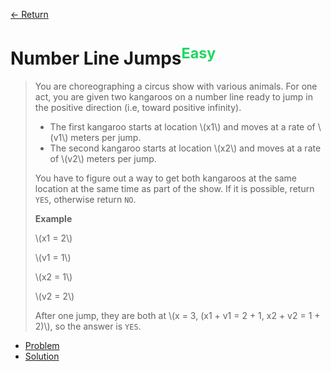 [&larr; Return](https://hanggrian.github.io/grind-hackerrank/)

# Number Line Jumps<sup style="color: rgb(32, 215, 97);">Easy</sup>

> You are choreographing a circus show with various animals. For one act, you
  are given two kangaroos on a number line ready to jump in the positive
  direction (i.e, toward positive infinity).
>
> - The first kangaroo starts at location \\(x1\\) and moves at a rate of
    \\(v1\\) meters per jump.
> - The second kangaroo starts at location \\(x2\\) and moves at a rate of
    \\(v2\\) meters per jump.
>
> You have to figure out a way to get both kangaroos at the same location at the
  same time as part of the show. If it is possible, return `YES`, otherwise
  return `NO`.
>
> **Example**
>
> \\(x1 = 2\\)
>
> \\(v1 = 1\\)
>
> \\(x2 = 1\\)
>
> \\(v2 = 2\\)
>
> After one jump, they are both at
  \\(x = 3, (x1 + v1 = 2 + 1, x2 + v2 = 1 + 2)\\), so the answer is `YES`.

- [Problem](https://www.hackerrank.com/challenges/kangaroo/)
- [Solution](https://github.com/hanggrian/grind-hackerrank/blob/main/algorithms/src/main/java/algo/NumberLineJumps.java)
